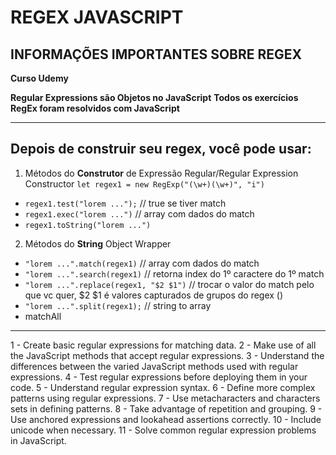 # REGEX JAVASCRIPT

## INFORMAÇÕES IMPORTANTES SOBRE REGEX

**Curso Udemy**

**Regular Expressions são Objetos no JavaScript**
**Todos os exercícios RegEx foram resolvidos com JavaScript**

---

## **Depois de construir seu regex, você pode usar:**

1. Métodos do **Construtor** de Expressão Regular/Regular Expression Constructor `let regex1 = new RegExp("(\w+)(\w+)", "i")`

- `regex1.test("lorem ...");` // true se tiver match
- `regex1.exec("lorem ...")` // array com dados do match
- `regex1.toString("lorem ...")`

2. Métodos do **String** Object Wrapper
- `"lorem ...".match(regex1)` // array com dados do match
- `"lorem ...".search(regex1)` // retorna index do 1º caractere do 1º match
- `"lorem ...".replace(regex1, "$2 $1")` // trocar o valor do match pelo que vc quer, $2 $1 é valores capturados de grupos do regex ()
- `"lorem ...".split(regex1);` // string to array
- matchAll

---

1 - Create basic regular expressions for matching data.
2 - Make use of all the JavaScript methods that accept regular expressions.
3 - Understand the differences between the varied JavaScript methods used with regular expressions.
4 - Test regular expressions before deploying them in your code.
5 - Understand regular expression syntax.
6 - Define more complex patterns using regular expressions.
7 - Use metacharacters and characters sets in defining patterns.
8 - Take advantage of repetition and grouping.
9 - Use anchored expressions and lookahead assertions correctly.
10 - Include unicode when necessary.
11 - Solve common regular expression problems in JavaScript.
